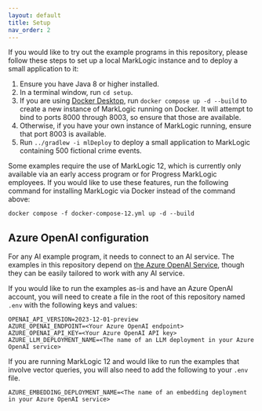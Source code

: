 ```yaml
---
layout: default
title: Setup
nav_order: 2
---
```


If you would like to try out the example programs in this repository, please follow these steps to set up a local 
MarkLogic instance and to deploy a small application to it:

1. Ensure you have Java 8 or higher installed.
2. In a terminal window, run `cd setup`.
3. If you are using [Docker Desktop](https://www.docker.com/products/docker-desktop/), run `docker compose up -d --build`
   to create a new instance of MarkLogic running on Docker. It will attempt to bind to ports 8000 through 8003, so ensure
   that those are available.
4. Otherwise, if you have your own instance of MarkLogic running, ensure that port 8003 is available.
5. Run `../gradlew -i mlDeploy` to deploy a small application to MarkLogic containing 500 fictional crime events.

Some examples require the use of MarkLogic 12, which is currently only available via an early access program or for
Progress MarkLogic employees. If you would like to use these features, run the following command for installing
MarkLogic via Docker instead of the command above:

    docker compose -f docker-compose-12.yml up -d --build

## Azure OpenAI configuration

For any AI example program, it needs to connect to an AI service. The examples in this repository depend on
[the Azure OpenAI Service](https://azure.microsoft.com/en-us/products/ai-services/openai-service), though they can be
easily tailored to work with any AI service.

If you would like to run the examples as-is and have an Azure OpenAI account, you will need to create a file in the
root of this repository named `.env` with the following keys and values:

```
OPENAI_API_VERSION=2023-12-01-preview
AZURE_OPENAI_ENDPOINT=<Your Azure OpenAI endpoint>
AZURE_OPENAI_API_KEY=<Your Azure OpenAI API key>
AZURE_LLM_DEPLOYMENT_NAME=<The name of an LLM deployment in your Azure OpenAI service>
```

If you are running MarkLogic 12 and would like to run the examples that involve vector queries, you will also need
to add the following to your `.env` file.

```
AZURE_EMBEDDING_DEPLOYMENT_NAME=<The name of an embedding deployment in your Azure OpenAI service>
```

